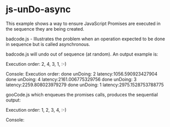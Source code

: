 # js-unDo-async
This example shows a way to ensure JavaScript Promises are executed in the sequence they are being created.

badcode.js - Illustrates the problem when an operation expected to be done in sequence but is called asynchronous.

badcode.js will undo out of sequence (at random). An output example is:

Execution order: 2, 4, 3, 1, :-)

Console:
Execution order:
done unDoing: 2 latency:1056.590923427904
done unDoing: 4 latency:2161.006775329756
done unDoing: 3 latency:2259.808023979279
done unDoing: 1 latency:2975.1528753788775


gooCode.js which enqueues the promises calls, produces the sequential output:

Execution order: 1, 2, 3, 4, :-)

Console:

